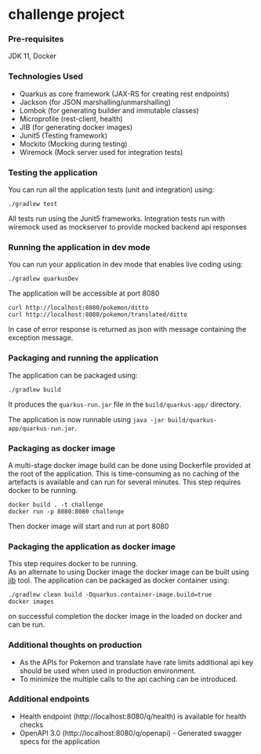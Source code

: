 # challenge project

### Pre-requisites
JDK 11, Docker

### Technologies Used
- Quarkus as core framework (JAX-RS for creating rest endpoints)
- Jackson (for JSON marshalling/unmarshalling)
- Lombok (for generating builder and immutable classes)
- Microprofile (rest-client, health)
- JIB (for generating docker images)
- Junit5 (Testing framework)
- Mockito (Mocking during testing)
- Wiremock (Mock server used for integration tests)

### Testing the application
You can run all the application tests (unit and integration) using:
```shell script
./gradlew test
```
All tests run using the Junit5 frameworks.
Integration tests run with wiremock used as mockserver to provide mocked backend api responses 

### Running the application in dev mode
You can run your application in dev mode that enables live coding using:
```shell script
./gradlew quarkusDev
```
The application will be accessible at port 8080
```shell
curl http://localhost:8080/pokemon/ditto
curl http://localhost:8080/pokemon/translated/ditto
```

In case of error response is returned as json with message containing the exception message.

### Packaging and running the application
The application can be packaged using:
```shell script
./gradlew build
```
It produces the `quarkus-run.jar` file in the `build/quarkus-app/` directory.

The application is now runnable using `java -jar build/quarkus-app/quarkus-run.jar`.

### Packaging as docker image
A multi-stage docker image build can be done using Dockerfile provided at the root of the application. 
This is time-consuming as no caching of the artefacts is available and can run for several minutes.
This step requires docker to be running.

```shell script
docker build . -t challenge
docker run -p 8080:8080 challenge
```
Then docker image will start and run at port 8080


### Packaging the application as docker image
This step requires docker to be running.  
As an alternate to using Docker image the docker image can be built using [jib](https://github.com/GoogleContainerTools/jib) tool.
The application can be packaged as docker container using:

```shell script
./gradlew clean build -Dquarkus.container-image.build=true
docker images
```
on successful completion the docker image in the loaded on docker and can be run.

### Additional thoughts on production
- As the APIs for Pokemon and translate have rate limits additional api key should be used when used in production environment.
- To minimize the multiple calls to the api caching can be introduced.

### Additional endpoints
- Health endpoint (http://localhost:8080/q/health) is available for health checks
- OpenAPI 3.0 (http://localhost:8080/q/openapi) - Generated swagger specs for the application
